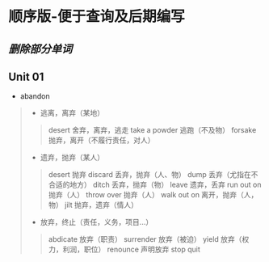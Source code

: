 # 顺序版-便于查询及后期编写
*删除部分单词*
---
## Unit 01
- abandon
> - 逃离，离弃（某地）
>> desert 舍弃，离弃，逃走
>> take a powder 逃跑（不及物）
>> forsake 抛弃，离开（不履行责任，对人）
> - 遗弃，抛弃（某人）
>> desert 抛弃
>> discard 丢弃，抛弃（人、物）
>> dump 丢弃（尤指在不合适的地方）
>> ditch 丢弃，抛弃（物）
>> leave 遗弃，丢弃
>> run out on 抛弃（人）
>> throw over 抛弃（人）
>> walk out on 离开，抛弃（人，物）
>> jilt 抛弃，遗弃（情人）
> - 放弃，终止（责任，义务，项目...）
>> abdicate 放弃（职责）
>> surrender 放弃（被迫）
>> yield 放弃（权力，利润，职位）
>> renounce 声明放弃
>> stop
>> quit
